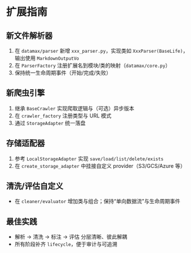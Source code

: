 # 扩展指南

## 新文件解析器
1) 在 `datamax/parser` 新增 `xxx_parser.py`，实现类如 `XxxParser(BaseLife)`，输出使用 `MarkdownOutputVo`
2) 在 `ParserFactory` 注册扩展名到模块/类的映射（`datamax/core.py`）
3) 保持统一生命周期事件（开始/完成/失败）

## 新爬虫引擎
1) 继承 `BaseCrawler` 实现爬取逻辑与（可选）异步版本
2) 在 `crawler_factory` 注册类型与 URL 模式
3) 通过 `StorageAdapter` 统一落盘

## 存储适配器
1) 参考 `LocalStorageAdapter` 实现 `save/load/list/delete/exists`
2) 在 `create_storage_adapter` 中挂接自定义 provider（S3/GCS/Azure 等）

## 清洗/评估自定义
- 在 `cleaner/evaluator` 增加类与组合；保持“单向数据流”与生命周期事件

## 最佳实践
- 解析 → 清洗 → 标注 → 评估 分层清晰、彼此解耦
- 所有阶段补齐 `lifecycle`，便于审计与可追溯
